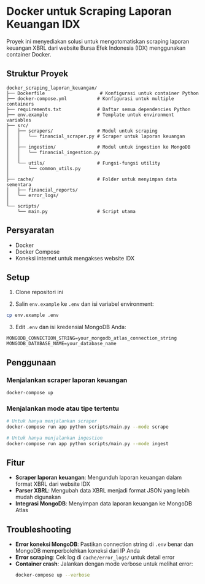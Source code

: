 # Docker untuk Scraping Laporan Keuangan IDX

Proyek ini menyediakan solusi untuk mengotomatiskan scraping laporan keuangan XBRL dari website Bursa Efek Indonesia (IDX) menggunakan container Docker.

## Struktur Proyek

```
docker_scraping_laporan_keuangan/
├── Dockerfile                    # Konfigurasi untuk container Python
├── docker-compose.yml           # Konfigurasi untuk multiple containers
├── requirements.txt             # Daftar semua dependencies Python
├── env.example                  # Template untuk environment variables
├── src/
│   ├── scrapers/                # Modul untuk scraping
│   │   └── financial_scraper.py # Scraper untuk laporan keuangan
│   │
│   ├── ingestion/               # Modul untuk ingestion ke MongoDB
│   │   └── financial_ingestion.py
│   │
│   └── utils/                   # Fungsi-fungsi utility
│       └── common_utils.py
│
├── cache/                       # Folder untuk menyimpan data sementara
│   ├── financial_reports/
│   └── error_logs/
│
└── scripts/
    └── main.py                  # Script utama
```

## Persyaratan

- Docker
- Docker Compose
- Koneksi internet untuk mengakses website IDX

## Setup

1. Clone repositori ini

2. Salin `env.example` ke `.env` dan isi variabel environment:

```bash
cp env.example .env
```

3. Edit `.env` dan isi kredensial MongoDB Anda:

```
MONGODB_CONNECTION_STRING=your_mongodb_atlas_connection_string
MONGODB_DATABASE_NAME=your_database_name
```

## Penggunaan

### Menjalankan scraper laporan keuangan

```bash
docker-compose up
```

### Menjalankan mode atau tipe tertentu

```bash
# Untuk hanya menjalankan scraper
docker-compose run app python scripts/main.py --mode scrape

# Untuk hanya menjalankan ingestion
docker-compose run app python scripts/main.py --mode ingest
```

## Fitur

- **Scraper laporan keuangan**: Mengunduh laporan keuangan dalam format XBRL dari website IDX
- **Parser XBRL**: Mengubah data XBRL menjadi format JSON yang lebih mudah digunakan
- **Integrasi MongoDB**: Menyimpan data laporan keuangan ke MongoDB Atlas

## Troubleshooting

- **Error koneksi MongoDB**: Pastikan connection string di `.env` benar dan MongoDB memperbolehkan koneksi dari IP Anda
- **Error scraping**: Cek log di `cache/error_logs/` untuk detail error
- **Container crash**: Jalankan dengan mode verbose untuk melihat error:
  ```bash
  docker-compose up --verbose
  ``` 